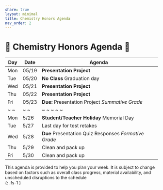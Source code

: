 ```yaml
---
share: true
layout: minimal
title: Chemistry Honors Agenda
nav_order: 2
---
```

# 🧪 Chemistry Honors Agenda 🥽    
  
  
| Day | Date  | Agenda                                                |  
| --- | ----- | ----------------------------------------------------- |  
| Mon | 05/19 | **Presentation Project**                              |  
| Tue | 05/20 | **No Class** Graduation day                           |  
| Wed | 05/21 | **Presentation Project**                              |  
| Thu | 05/22 | **Presentation Project**                              |  
| Fri | 05/23 | **Due:** Presentation Project *Summative Grade*       |  
| ~ ~ | ~ ~   | ~ ~ ~ ~ ~                                             |  
| Mon | 5/26  | **Student/Teacher Holiday** Memorial Day              |  
| Tue | 5/27  | Last day for test retakes                             |  
| Wed | 5/28  | **Due** Presentation Quiz Responses *Formative Grade* |  
| Thu | 5/29  | Clean and pack up                                     |  
| Fri | 5/30  | Clean and pack up                                     |  
  
This agenda is provided to help you plan your week. It is subject to change based on factors such as overall class progress, material availability, and unscheduled disruptions to the schedule    
{: .fs-1 }    
  